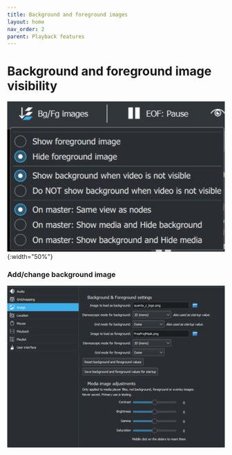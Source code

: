 ```yaml
---
title: Background and foreground images
layout: home
nav_order: 2
parent: Playback features
---
```


# Background and foreground image visibility

![Image control](../../assets/ui/header_taskbar/image.png){:width="50%"}

### Add/change background image

![Image settings](../../assets/ui/settings/image.png) 
